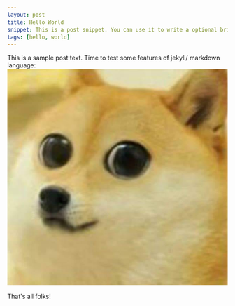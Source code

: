 ```yaml
---
layout: post
title: Hello World
snippet: This is a post snippet. You can use it to write a optional brief summary of your post.
tags: [hello, world]
---
```


This is a sample post text.
Time to test some features of jekyll/ markdown language:
![An sample image](/assets/sample_image.jpg)

That's all folks!

